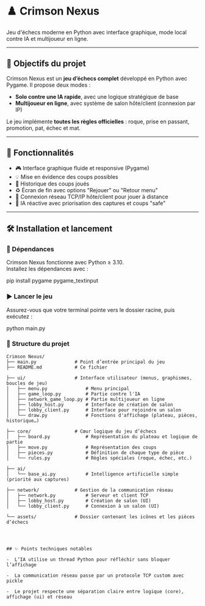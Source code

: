 # ♟️ Crimson Nexus

 Jeu d'échecs moderne en Python avec interface graphique, mode local contre IA et multijoueur en ligne.

---

## 🚀 Objectifs du projet

Crimson Nexus est un **jeu d’échecs complet** développé en Python avec Pygame. Il propose deux modes :

- **Solo contre une IA rapide**, avec une logique stratégique de base
- **Multijoueur en ligne**, avec système de salon hôte/client (connexion par IP)

Le jeu implémente **toutes les règles officielles** : roque, prise en passant, promotion, pat, échec et mat.

---

## 🧩 Fonctionnalités

- 🎮 Interface graphique fluide et responsive (Pygame)
- 💡 Mise en évidence des coups possibles
- 📜 Historique des coups joués
- ♻️ Écran de fin avec options "Rejouer" ou "Retour menu"
- 🔌 Connexion réseau TCP/IP hôte/client pour jouer à distance
- 🧠 IA réactive avec priorisation des captures et coups "safe"

---

## 🛠️ Installation et lancement

### 🔧 Dépendances

Crimson Nexus fonctionne avec Python ≥ 3.10.  
Installez les dépendances avec :

pip install pygame pygame_textinput



### ▶️ Lancer le jeu

Assurez-vous que votre terminal pointe vers le dossier racine, puis exécutez :

python main.py

### 📁 Structure du projet

```text
Crimson Nexus/
├── main.py              # Point d’entrée principal du jeu
├── README.md            # Ce fichier

├── ui/                  # Interface utilisateur (menus, graphismes, boucles de jeu)
│   ├── menu.py              # Menu principal
│   ├── game_loop.py         # Partie contre l'IA
│   ├── network_game_loop.py # Partie multijoueur en ligne
│   ├── lobby_host.py        # Interface de création de salon
│   ├── lobby_client.py      # Interface pour rejoindre un salon
│   └── draw.py              # Fonctions d'affichage (plateau, pièces, historique…)

├── core/                # Cœur logique du jeu d’échecs
│   ├── board.py             # Représentation du plateau et logique de partie
│   ├── move.py              # Représentation des coups
│   ├── pieces.py            # Définition de chaque type de pièce
│   └── rules.py             # Règles spéciales (roque, échec, etc.)

├── ai/
│   └── base_ai.py           # Intelligence artificielle simple (priorité aux captures)

├── network/             # Gestion de la communication réseau
│   ├── network.py           # Serveur et client TCP
│   ├── lobby_host.py        # Création de salon (UI)
│   └── lobby_client.py      # Connexion à un salon (UI)

└── assets/              # Dossier contenant les icônes et les pièces d’échecs




## ✨ Points techniques notables

-  L’IA utilise un thread Python pour réfléchir sans bloquer l’affichage

-  La communication réseau passe par un protocole TCP custom avec pickle

-  Le projet respecte une séparation claire entre logique (core), affichage (ui) et réseau
